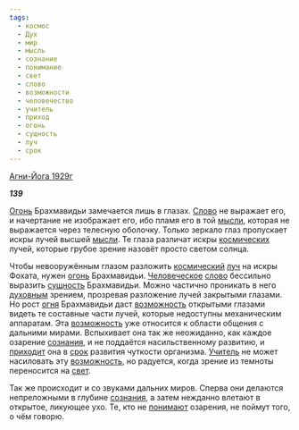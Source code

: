 ```yaml
---
tags:
  - космос
  - Дух
  - мир
  - мысль
  - сознание
  - понимание
  - свет
  - слово
  - возможности
  - человечество
  - учитель
  - приход
  - огонь
  - сущность
  - луч
  - срок
---
```

[Агни-Йога 1929г](https://127.0.0.1:4002/agni/1929)

___139___

[Огонь](../../../tags/#[огонь](../../../tags/#огонь)) Брахмавидьи замечается лишь в глазах. [Слово](../../../tags/#[слово](../../../tags/#слово)) не выражает его, и начертание не изображает его, ибо пламя его в той [мысли](../../../tags/#мысль), которая не выражается через телесную оболочку. Только зеркало глаз пропускает искры лучей высшей [мысли](../../../tags/#мысль). Те глаза различат искры [космических](../../../tags/#космос) лучей, которые грубое зрение назовёт просто светом солнца.   

Чтобы невооружённым глазом разложить [космический](../../../tags/#космос) [луч](../../../tags/#луч) на искры Фохата, нужен [огонь](../../../tags/#огонь) Брахмавидьи. [Человеческое](../../../tags/#человечество) [слово](../../../tags/#слово) бессильно выразить [сущность](../../../tags/#сущность) Брахмавидьи. Можно частично проникать в него [духовным](../../../tags/#Дух) зрением, прозревая разложение лучей закрытыми глазами. Но рост [огня](../../../tags/#огонь) Брахмавидьи даст [возможность](../../../tags/#возможности) открытыми глазами видеть те составные части лучей, которые недоступны механическим аппаратам. Эта [возможность](../../../tags/#возможности) уже относится к области общения с дальними мирами. Вспыхивает она так же неожиданно, как каждое озарение [сознания](../../../tags/#сознание), и не поддаётся насильственному развитию, и [приходит](../../../tags/#приход) она в [срок](../../../tags/#срок) развития чуткости организма. [Учитель](../../../tags/#учитель) не может насиловать эту [возможность](../../../tags/#возможности), но радуется, когда зрение из темноты переносится на [свет](../../../tags/#свет).   

Так же происходит и со звуками дальних миров. Сперва они делаются непреложными в глубине [сознания](../../../tags/#сознание), а затем нежданно влетают в открытое, ликующее ухо. Те, кто не [понимают](../../../tags/#понимание) озарения, не поймут того, о чём говорю.